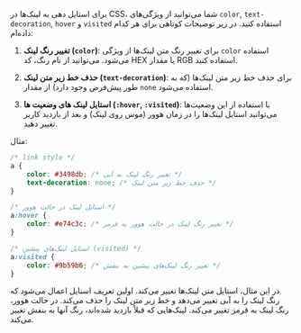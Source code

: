   برای استایل دهی به لینک‌ها در CSS، شما می‌توانید از ویژگی‌های `color`, `text-decoration`, `hover` و `visited` استفاده کنید. در زیر توضیحات کوتاهی برای هر کدام داده‌ام:

1. **تغییر رنگ لینک (`color`)**: برای تغییر رنگ متن لینک‌ها از ویژگی `color` استفاده می‌شود. می‌توانید از نام رنگ، کد HEX یا مقدار RGB استفاده کنید.

2. **حذف خط زیر متن لینک (`text-decoration`)**: برای حذف خط زیر متن لینک‌ها (که به طور پیش‌فرض وجود دارد) از مقدار `none` استفاده می‌شود.

3. **استایل لینک های وضعیت ها (`:hover`, `:visited`)**: با استفاده از این وضعیت‌ها می‌توانید استایل لینک‌ها را در زمان هوور (موس روی لینک) و بعد از بازدید کاربر تغییر دهید.

مثال:

```css
/* link style */
a {
    color: #3498db; /* تغییر رنگ لینک به آبی */
    text-decoration: none; /* حذف خط زیر متن لینک */
}

/* استایل لینک در حالت هوور */
a:hover {
    color: #e74c3c; /* تغییر رنگ لینک در حالت هوور به قرمز */
}

/* استایل لینک‌های پیشین (visited) */
a:visited {
    color: #9b59b6; /* تغییر رنگ لینک‌های پیشین به بنفش */
}
```

در این مثال، استایل متن لینک‌ها تغییر می‌کند. اولین تعریف استایل اعمال می‌شود که رنگ لینک را به آبی تغییر می‌دهد و خط زیر متن لینک را حذف می‌کند. در حالت هوور، رنگ لینک به قرمز تغییر می‌کند. لینک‌هایی که قبلاً بازدید شده‌اند، رنگ آنها به بنفش تغییر می‌کند.
